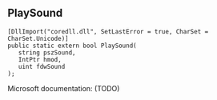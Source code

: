 ## PlaySound

```
[DllImport("coredll.dll", SetLastError = true, CharSet = CharSet.Unicode)]
public static extern bool PlaySound(
   string pszSound,
   IntPtr hmod,
   uint fdwSound
);
```

Microsoft documentation: (TODO)
